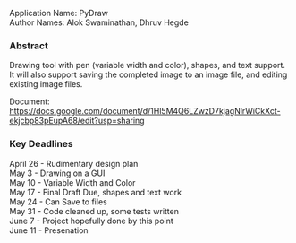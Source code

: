Application Name: PyDraw <br />
Author Names: Alok Swaminathan, Dhruv Hegde <br />

### Abstract

Drawing tool with pen (variable width and color), shapes, and text support. It will also support saving the completed image to an image file, and editing existing image files.

Document: https://docs.google.com/document/d/1Hl5M4Q6LZwzD7kjagNlrWiCkXct-ekjcbp83pEupA68/edit?usp=sharing

### Key Deadlines

April 26 - Rudimentary design plan <br />
May 3 - Drawing on a GUI <br />
May 10 - Variable Width and Color <br />
May 17 - Final Draft Due, shapes and text work <br />
May 24 - Can Save to files <br />
May 31 - Code cleaned up, some tests written <br />
June 7 - Project hopefully done by this point <br />
June 11 - Presenation <br />
